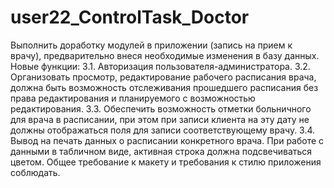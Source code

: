 # user22_ControlTask_Doctor
Выполнить доработку модулей в приложении (запись на прием к врачу), предварительно внеся необходимые изменения в базу данных.
 Новые функции: 
3.1. Авторизация пользователя-администратора.
3.2. Организовать просмотр, редактирование рабочего расписания врача, должна быть возможность отслеживания прошедшего расписания без права редактирования и планируемого с возможностью редактирования. 
3.3. Обеспечить возможность отметки больничного для врача в расписании, при этом при записи клиента на эту дату не должны отображаться поля для записи соответствующему врачу.
3.4. Вывод на печать данных о расписании конкретного врача.
При работе с данными в табличном виде, активная строка должна подсвечиваться цветом.
Общее требование к макету и требования к стилю приложения соблюдать.
